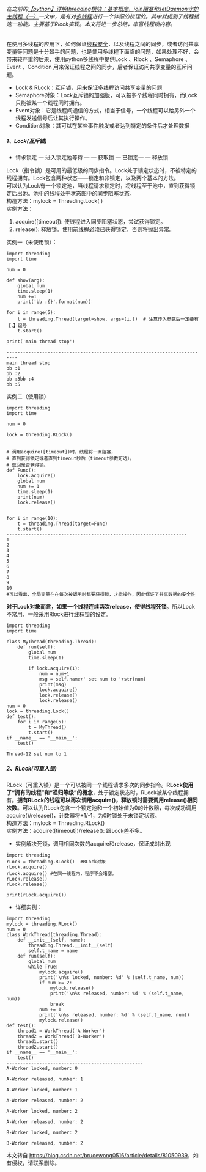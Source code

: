  

###### 在之前的[【python】详解threading模块：基本概念、join阻塞和setDaemon守护主线程（一）](https://blog.csdn.net/brucewong0516/article/details/81028716)一文中，是有对[多线程](https://so.csdn.net/so/search?q=%E5%A4%9A%E7%BA%BF%E7%A8%8B&spm=1001.2101.3001.7020)进行一个详细的梳理的。其中就提到了线程锁这一功能。主要基于Rlock实现。本文将进一步总结，丰富线程锁内容。

在使用多线程的应用下，如何保证[线程安全](https://so.csdn.net/so/search?q=%E7%BA%BF%E7%A8%8B%E5%AE%89%E5%85%A8&spm=1001.2101.3001.7020)，以及线程之间的同步，或者访问共享变量等问题是十分棘手的问题，也是使用多线程下面临的问题，如果处理不好，会带来较严重的后果，使用python多线程中提供Lock 、Rlock 、Semaphore 、Event 、Condition 用来保证线程之间的同步，后者保证访问共享变量的互斥问题。

*   Lock & RLock：互斥锁，用来保证多线程访问共享变量的问题
*   Semaphore对象：Lock互斥锁的加强版，可以被多个线程同时拥有，而Lock只能被某一个线程同时拥有。
*   Event对象：它是线程间通信的方式，相当于信号，一个线程可以给另外一个线程发送信号后让其执行操作。
*   Condition对象：其可以在某些事件触发或者达到特定的条件后才处理数据

##### 1、Lock(互斥锁)

*   请求锁定 — 进入锁定池等待 — — 获取锁 — 已锁定— — 释放锁

Lock（指令锁）是可用的最低级的同步指令。Lock处于锁定状态时，不被特定的线程拥有。Lock包含两种状态——锁定和非锁定，以及两个基本的方法。  
可以认为Lock有一个锁定池，当线程请求锁定时，将线程至于池中，直到获得锁定后出池。池中的线程处于状态图中的同步阻塞状态。  
构造方法：mylock = Threading.Lock( )  
实例方法：

1.  acquire(\[timeout\]): 使线程进入同步阻塞状态，尝试获得锁定。
2.  release(): 释放锁。使用前线程必须已获得锁定，否则将抛出异常。

实例一（未使用锁）：

```
import threading
import time

num = 0

def show(arg):
    global num
    time.sleep(1)
    num +=1
    print('bb :{}'.format(num))

for i in range(5):
    t = threading.Thread(target=show, args=(i,))  # 注意传入参数后一定要有【，】逗号
    t.start()

print('main thread stop')

--------------------------------------------------------------------------
main thread stop
bb :1
bb :2
bb :3bb :4
bb :5
```

实例二（使用锁）

```
import threading
import time

num = 0

lock = threading.RLock()


# 调用acquire([timeout])时，线程将一直阻塞，
# 直到获得锁定或者直到timeout秒后（timeout参数可选）。
# 返回是否获得锁。
def Func():
    lock.acquire()
    global num
    num += 1
    time.sleep(1)
    print(num)
    lock.release()


for i in range(10):
    t = threading.Thread(target=Func)
    t.start()
------------------------------------------------------------------
1
2
3
4
5
6
7
8
9
10
#可以看出，全局变量在在每次被调用时都要获得锁，才能操作，因此保证了共享数据的安全性
```

**对于Lock对象而言，如果一个线程连续两次release，使得线程死锁**。所以Lock不常用，一般采用Rlock进行[线程锁](https://so.csdn.net/so/search?q=%E7%BA%BF%E7%A8%8B%E9%94%81&spm=1001.2101.3001.7020)的设定。

```
import threading
import time

class MyThread(threading.Thread):
    def run(self):
        global num 
        time.sleep(1)

        if lock.acquire(1):  
            num = num+1
            msg = self.name+' set num to '+str(num)
            print(msg)
            lock.acquire()
            lock.release()
            lock.release()
num = 0
lock = threading.Lock()
def test():
    for i in range(5):
        t = MyThread()
        t.start()
if __name__ == '__main__':
    test()
------------------------------------------------------
Thread-12 set num to 1
```

##### 2、RLock(可重入锁)

RLock（可重入锁）是一个可以被同一个线程请求多次的同步指令。**RLock使用了“拥有的线程”和“递归等级”的概念**，处于锁定状态时，RLock被某个线程拥有。**拥有RLock的线程可以再次调用acquire()，释放锁时需要调用release()相同次数**。可以认为RLock包含一个锁定池和一个初始值为0的计数器，每次成功调用 acquire()/release()，计数器将+1/-1，为0时锁处于未锁定状态。  
构造方法：mylock = Threading.RLock()  
实例方法：acquire(\[timeout\])/release(): 跟Lock差不多。

*   实例解决死锁，调用相同次数的acquire和release，保证成对出现

```
import threading
rLock = threading.RLock()  #RLock对象
rLock.acquire()
rLock.acquire() #在同一线程内，程序不会堵塞。
rLock.release()
rLock.release()

print(rLock.acquire())
```

*   详细实例：

```
import threading
mylock = threading.RLock()
num = 0
class WorkThread(threading.Thread):
    def __init__(self, name):
        threading.Thread.__init__(self)
        self.t_name = name
    def run(self):
        global num
        while True:
            mylock.acquire()
            print('\n%s locked, number: %d' % (self.t_name, num))
            if num >= 2:
                mylock.release()
                print('\n%s released, number: %d' % (self.t_name, num))
                break
            num += 1
            print('\n%s released, number: %d' % (self.t_name, num))
            mylock.release()
def test():
    thread1 = WorkThread('A-Worker')
    thread2 = WorkThread('B-Worker')
    thread1.start()
    thread2.start()
if __name__ == '__main__':
    test() 
--------------------------------------------------
A-Worker locked, number: 0

A-Worker released, number: 1

A-Worker locked, number: 1

A-Worker released, number: 2

A-Worker locked, number: 2

A-Worker released, number: 2

B-Worker locked, number: 2

B-Worker released, number: 2
```

本文转自 <https://blog.csdn.net/brucewong0516/article/details/81050939>，如有侵权，请联系删除。